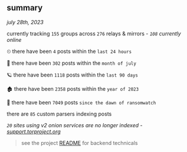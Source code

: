 
## summary
_july 28th, 2023_

currently tracking `155` groups across `276` relays & mirrors - _`108` currently online_

⏲ there have been `4` posts within the `last 24 hours`

🦈 there have been `302` posts within the `month of july`

🪐 there have been `1118` posts within the `last 90 days`

🏚 there have been `2358` posts within the `year of 2023`

🦕 there have been `7049` posts `since the dawn of ransomwatch`

there are `85` custom parsers indexing posts

_`20` sites using v2 onion services are no longer indexed - [support.torproject.org](https://support.torproject.org/onionservices/v2-deprecation/)_

> see the project [README](https://github.com/joshhighet/ransomwatch#ransomwatch--) for backend technicals
